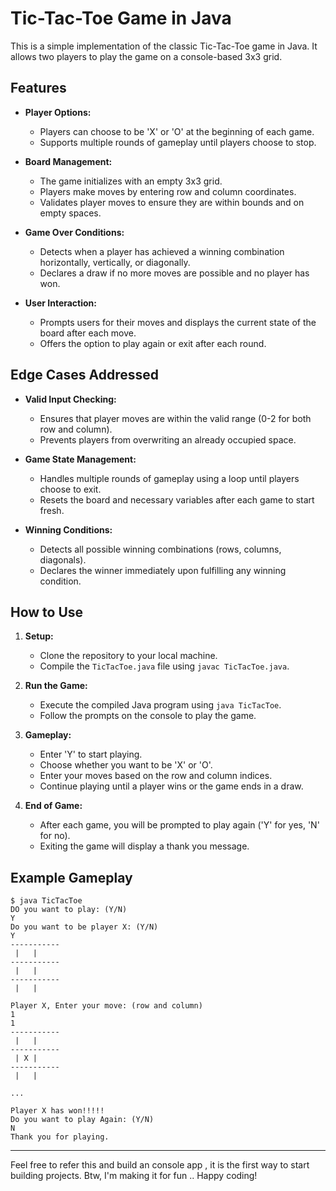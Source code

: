
# Tic-Tac-Toe Game in Java

This is a simple implementation of the classic Tic-Tac-Toe game in Java. It allows two players to play the game on a console-based 3x3 grid.

## Features

- **Player Options:**
  - Players can choose to be 'X' or 'O' at the beginning of each game.
  - Supports multiple rounds of gameplay until players choose to stop.

- **Board Management:**
  - The game initializes with an empty 3x3 grid.
  - Players make moves by entering row and column coordinates.
  - Validates player moves to ensure they are within bounds and on empty spaces.

- **Game Over Conditions:**
  - Detects when a player has achieved a winning combination horizontally, vertically, or diagonally.
  - Declares a draw if no more moves are possible and no player has won.

- **User Interaction:**
  - Prompts users for their moves and displays the current state of the board after each move.
  - Offers the option to play again or exit after each round.

## Edge Cases Addressed

- **Valid Input Checking:**
  - Ensures that player moves are within the valid range (0-2 for both row and column).
  - Prevents players from overwriting an already occupied space.

- **Game State Management:**
  - Handles multiple rounds of gameplay using a loop until players choose to exit.
  - Resets the board and necessary variables after each game to start fresh.

- **Winning Conditions:**
  - Detects all possible winning combinations (rows, columns, diagonals).
  - Declares the winner immediately upon fulfilling any winning condition.

## How to Use

1. **Setup:**
   - Clone the repository to your local machine.
   - Compile the `TicTacToe.java` file using `javac TicTacToe.java`.

2. **Run the Game:**
   - Execute the compiled Java program using `java TicTacToe`.
   - Follow the prompts on the console to play the game.

3. **Gameplay:**
   - Enter 'Y' to start playing.
   - Choose whether you want to be 'X' or 'O'.
   - Enter your moves based on the row and column indices.
   - Continue playing until a player wins or the game ends in a draw.

4. **End of Game:**
   - After each game, you will be prompted to play again ('Y' for yes, 'N' for no).
   - Exiting the game will display a thank you message.

## Example Gameplay

```
$ java TicTacToe
DO you want to play: (Y/N)
Y
Do you want to be player X: (Y/N)
Y
-----------
 |   |   
-----------
 |   |   
-----------
 |   |   

Player X, Enter your move: (row and column)
1
1
-----------
 |   |   
-----------
 | X |   
-----------
 |   |   

...

Player X has won!!!!!
Do you want to play Again: (Y/N)
N
Thank you for playing.
```

---

Feel free to refer this and build an console app , it is the first way to start building projects. 
Btw, I'm making it for fun .. Happy coding!
